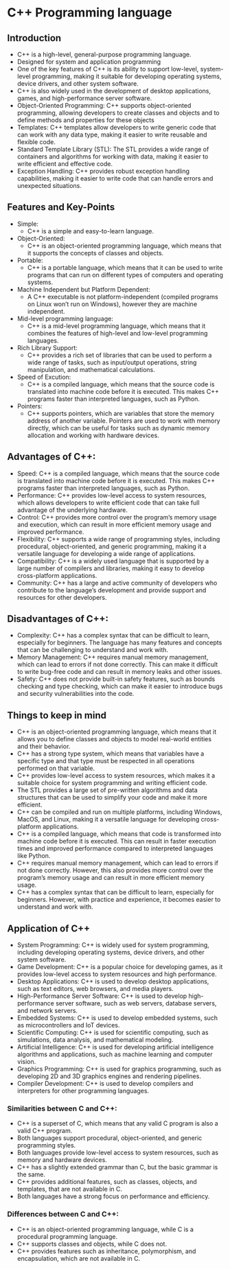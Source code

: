 # C++ Programming language

## Introduction
- C++ is a high-level, general-purpose programming language.
- Designed for system and application programming
- One of the key features of C++ is its ability to support low-level, system-level programming, making it suitable for developing operating systems, device drivers, and other system software.
- C++ is also widely used in the development of desktop applications, games, and high-performance server software.
- Object-Oriented Programming: C++ supports object-oriented programming, allowing developers to create classes and objects and to define methods and properties for these objects
- Templates: C++ templates allow developers to write generic code that can work with any data type, making it easier to write reusable and flexible code.
- Standard Template Library (STL): The STL provides a wide range of containers and algorithms for working with data, making it easier to write efficient and effective code.
- Exception Handling: C++ provides robust exception handling capabilities, making it easier to write code that can handle errors and unexpected situations.

## Features and Key-Points
- Simple: 
    - C++ is a simple and easy-to-learn language.
- Object-Oriented:
    - C++ is an object-oriented programming language, which means that it supports the concepts of classes and objects.
- Portable:
    - C++ is a portable language, which means that it can be used to write programs that can run on different types of computers and operating systems.
- Machine Independent but Platform Dependent:
    - A C++ executable is not platform-independent (compiled programs on Linux won’t run on Windows), however they are machine independent.
- Mid-level programming language:
    - C++ is a mid-level programming language, which means that it combines the features of high-level and low-level programming languages.
- Rich Library Support:
    - C++ provides a rich set of libraries that can be used to perform a wide range of tasks, such as input/output operations, string manipulation, and mathematical calculations.
- Speed of Excution:
    - C++ is a compiled language, which means that the source code is translated into machine code before it is executed. This makes C++ programs faster than interpreted languages, such as Python.
- Pointers:
    - C++ supports pointers, which are variables that store the memory address of another variable. Pointers are used to work with memory directly, which can be useful for tasks such as dynamic memory allocation and working with hardware devices.

## Advantages of C++:
- Speed: C++ is a compiled language, which means that the source code is translated into machine code before it is executed. This makes C++ programs faster than interpreted languages, such as Python.
- Performance: C++ provides low-level access to system resources, which allows developers to write efficient code that can take full advantage of the underlying hardware.
- Control: C++ provides more control over the program’s memory usage and execution, which can result in more efficient memory usage and improved performance.
- Flexibility: C++ supports a wide range of programming styles, including procedural, object-oriented, and generic programming, making it a versatile language for developing a wide range of applications.
- Compatibility: C++ is a widely used language that is supported by a large number of compilers and libraries, making it easy to develop cross-platform applications.
- Community: C++ has a large and active community of developers who contribute to the language’s development and provide support and resources for other developers.

## Disadvantages of C++:
- Complexity: C++ has a complex syntax that can be difficult to learn, especially for beginners. The language has many features and concepts that can be challenging to understand and work with.
- Memory Management: C++ requires manual memory management, which can lead to errors if not done correctly. This can make it difficult to write bug-free code and can result in memory leaks and other issues.
- Safety: C++ does not provide built-in safety features, such as bounds checking and type checking, which can make it easier to introduce bugs and security vulnerabilities into the code.

## Things to keep in mind
- C++ is an object-oriented programming language, which means that it allows you to define classes and objects to model real-world entities and their behavior.
- C++ has a strong type system, which means that variables have a specific type and that type must be respected in all operations performed on that variable.
- C++ provides low-level access to system resources, which makes it a suitable choice for system programming and writing efficient code.
- The STL provides a large set of pre-written algorithms and data structures that can be used to simplify your code and make it more efficient.
- C++ can be compiled and run on multiple platforms, including Windows, MacOS, and Linux, making it a versatile language for developing cross-platform applications.
- C++ is a compiled language, which means that code is transformed into machine code before it is executed. This can result in faster execution times and improved performance compared to interpreted languages like Python.
- C++ requires manual memory management, which can lead to errors if not done correctly. However, this also provides more control over the program’s memory usage and can result in more efficient memory usage.
- C++ has a complex syntax that can be difficult to learn, especially for beginners. However, with practice and experience, it becomes easier to understand and work with.

## Application of C++
- System Programming: C++ is widely used for system programming, including developing operating systems, device drivers, and other system software.
- Game Development: C++ is a popular choice for developing games, as it provides low-level access to system resources and high performance.
- Desktop Applications: C++ is used to develop desktop applications, such as text editors, web browsers, and media players.
- High-Performance Server Software: C++ is used to develop high-performance server software, such as web servers, database servers, and network servers.
- Embedded Systems: C++ is used to develop embedded systems, such as microcontrollers and IoT devices.
- Scientific Computing: C++ is used for scientific computing, such as simulations, data analysis, and mathematical modeling.
- Artificial Intelligence: C++ is used for developing artificial intelligence algorithms and applications, such as machine learning and computer vision.
- Graphics Programming: C++ is used for graphics programming, such as developing 2D and 3D graphics engines and rendering pipelines.
- Compiler Development: C++ is used to develop compilers and interpreters for other programming languages.

### Similarities between C and C++:
- C++ is a superset of C, which means that any valid C program is also a valid C++ program.
- Both languages support procedural, object-oriented, and generic programming styles.
- Both languages provide low-level access to system resources, such as memory and hardware devices.
- C++ has a slightly extended grammar than C, but the basic grammar is the same.
- C++ provides additional features, such as classes, objects, and templates, that are not available in C.
- Both languages have a strong focus on performance and efficiency.

### Differences between C and C++:
- C++ is an object-oriented programming language, while C is a procedural programming language.
- C++ supports classes and objects, while C does not.
- C++ provides features such as inheritance, polymorphism, and encapsulation, which are not available in C.


